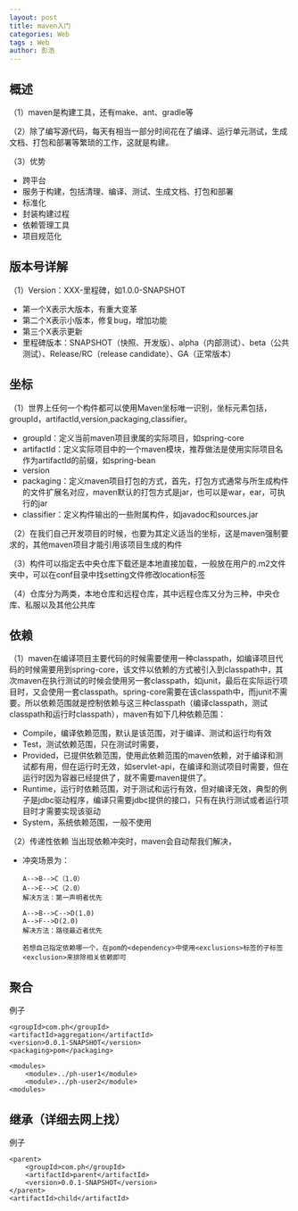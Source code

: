 ```yaml
---
layout: post
title: maven入门
categories: Web
tags : Web
author: 彭浩
---
```


## 概述

（1）maven是构建工具，还有make、ant、gradle等

（2）除了编写源代码，每天有相当一部分时间花在了编译、运行单元测试，生成文档、打包和部署等繁琐的工作，这就是构建。

（3）优势

* 跨平台
* 服务于构建，包括清理、编译、测试、生成文档、打包和部署
* 标准化
* 封装构建过程
* 依赖管理工具
* 项目规范化

## 版本号详解

（1）Version：XXX-里程碑，如1.0.0-SNAPSHOT

* 第一个X表示大版本，有重大变革
* 第二个X表示小版本，修复bug，增加功能
* 第三个X表示更新
* 里程碑版本：SNAPSHOT（快照、开发版）、alpha（内部测试）、beta（公共测试）、Release/RC（release candidate）、GA（正常版本）


## 坐标

（1）世界上任何一个构件都可以使用Maven坐标唯一识别，坐标元素包括，groupId，artifactId,version,packaging,classifier。

* groupId：定义当前maven项目隶属的实际项目，如spring-core
* artifactId：定义实际项目中的一个maven模块，推荐做法是使用实际项目名作为artifactId的前缀，如spring-bean
* version
* packaging：定义maven项目打包的方式，首先，打包方式通常与所生成构件的文件扩展名对应，maven默认的打包方式是jar，也可以是war，ear，可执行的jar
* classifier：定义构件输出的一些附属构件，如javadoc和sources.jar

（2）在我们自己开发项目的时候，也要为其定义适当的坐标，这是maven强制要求的，其他maven项目才能引用该项目生成的构件

（3）构件可以指定去中央仓库下载还是本地直接加载，一般放在用户的.m2文件夹中，可以在conf目录中找setting文件修改location标签

（4）仓库分为两类，本地仓库和远程仓库，其中远程仓库又分为三种，中央仓库、私服以及其他公共库

## 依赖

（1）maven在编译项目主要代码的时候需要使用一种classpath，如编译项目代码的时候需要用到spring-core，该文件以依赖的方式被引入到classpath中，其次maven在执行测试的时候会使用另一套classpath，如junit，最后在实际运行项目时，又会使用一套classpath。spring-core需要在该classpath中，而junit不需要。所以依赖范围就是控制依赖与这三种classpath（编译classpath，测试classpath和运行时classpath），maven有如下几种依赖范围：

* Compile，编译依赖范围，默认是该范围，对于编译、测试和运行均有效
* Test，测试依赖范围，只在测试时需要，
* Provided，已提供依赖范围，使用此依赖范围的maven依赖，对于编译和测试都有用，但在运行时无效，如servlet-api，在编译和测试项目时需要，但在运行时因为容器已经提供了，就不需要maven提供了。
* Runtime，运行时依赖范围，对于测试和运行有效，但对编译无效，典型的例子是jdbc驱动程序，编译只需要jdbc提供的接口，只有在执行测试或者运行项目时才需要实现该驱动
* System，系统依赖范围，一般不使用

（2）传递性依赖
当出现依赖冲突时，maven会自动帮我们解决，
* 冲突场景为：
      
      A-->B-->C（1.0）
      A-->E-->C（2.0）
      解决方法：第一声明者优先
      
      A-->B-->C-->D(1.0)
      A-->F-->D(2.0)
      解决方法：路径最近者优先

      若想自己指定依赖哪一个，在pom的<dependency>中使用<exclusions>标签的子标签<exclusion>来排除相关依赖即可

## 聚合
例子
```pom
<groupId>com.ph</groupId>
<artifactId>aggregation</artifactId>
<version>0.0.1-SNAPSHOT</version>
<packaging>pom</packaging>

<modules>
    <module>../ph-user1</module>
    <module>../ph-user2</module>
<modules>
```

## 继承（详细去网上找）
例子
```pom
<parent>
    <groupId>com.ph</groupId>
    <artifactId>parent</artifactId>
    <version>0.0.1-SNAPSHOT</version>
</parent>
<artifactId>child</artifactId>
```
